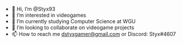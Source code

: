 - 👋 Hi, I’m @Styx93
- 👀 I’m interested in videogames
- 🌱 I’m currently studying Computer Science at WGU
- 💞️ I’m looking to collaborate on videogame projects
- 📫 How to reach me dstyxgamer@gmail.com or Discord: Styx#4607

<!---
Styx93/Styx93 is a ✨ special ✨ repository because its `README.md` (this file) appears on your GitHub profile.
You can click the Preview link to take a look at your changes.
--->
